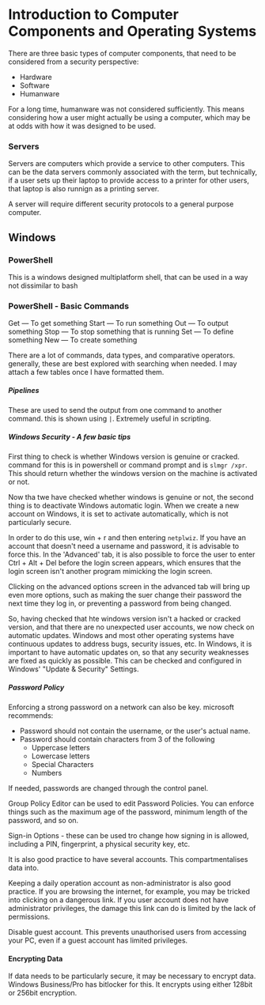 # Introduction to Computer Components and Operating Systems

There are three basic types of computer components, that need to be considered from a security perspective:

- Hardware
- Software
- Humanware

For a long time, humanware was not considered sufficiently. This means considering how a user might actually be using a computer, which may be at odds with how it was designed to be used.

### Servers

Servers are computers which provide a service to other computers. This can be the data servers commonly associated with the term, but technically, if a user sets up their laptop to provide access to a printer for other users, that laptop is also runnign as a printing server.

A server will require different security protocols to a general purpose computer.

## Windows


### PowerShell

This is a windows designed multiplatform shell, that can be used in a way not dissimilar to bash

### PowerShell - Basic Commands

Get — To get something
Start — To run something
Out — To output something
Stop — To stop something that is running
Set — To define something
New — To create something


There are a lot of commands, data types, and comparative operators. generally, these are best explored with searching when needed. I may attach a few tables once I have formatted them.

##### Pipelines

These are used to send the output from one command to another command. this is shown using `|`. Extremely useful in scripting.

##### Windows Security - A few basic tips

First thing to check is whether Windows version is genuine or cracked. command for this is in powershell or command prompt and is ```slmgr /xpr```. This should return whether the windows version on the machine is activated or not.

Now tha twe have checked whether windows is genuine or not, the second thing is to deactivate Windows automatic login. When we create a new account on Windows, it is set to activate automatically, which is not particularly secure.

In order to do this use, win + r and then entering ```netplwiz```. If you have an account that doesn't need a username and password, it is advisable to force this. In the 'Advanced' tab, it is also possible to force the user to enter Ctrl + Alt + Del before the login screen appears, which ensures that the login screen isn't another program mimicking the login screen.

Clicking on the advanced options screen in the advanced tab will bring up even more options, such as making the suer change their password the next time they log in, or preventing a password from being changed.

So, having checked that hte windows version isn't a hacked or cracked version, and that there are no unexpected user accounts, we now check on automatic updates. Windows and most other operating systems have continuous updates to address bugs, security issues, etc. In Windows, it is important to have automatic updates on, so that any security weaknesses are fixed as quickly as possible. This can be checked and configured in Windows' "Update & Security" Settings.

##### Password Policy

Enforcing a strong password on a network can also be key. microsoft recommends:

- Password should not contain the username, or the user's actual name.
- Password should contain characters from 3 of the following
    -   Uppercase letters
    -   Lowercase letters
    -   Special Characters
    -   Numbers
    
If needed, passwords are changed through the control panel.

Group Policy Editor can be used to edit Password Policies.  You can enforce things such as the maximum age of the password, minimum length of the password, and so on.

Sign-in Options - these can be used tro change how signing in is allowed, including a PIN, fingerprint, a physical security key, etc.

It is also good practice to have several accounts. This compartmentalises data into.

Keeping a daily operation account as non-administrator is also good practice. If you are browsing the internet, for example, you may be tricked into clicking on a dangerous link. If you user account does not have administrator privileges, the damage this link can do is limited by the lack of permissions.

Disable guest account. This prevents unauthorised users from accessing your PC, even if a guest account has limited privileges.


#### Encrypting Data

If data needs to be particularly secure, it may be necessary to encrypt data. Windows Business/Pro has bitlocker for this. It encrypts using either 128bit or 256bit encryption.

